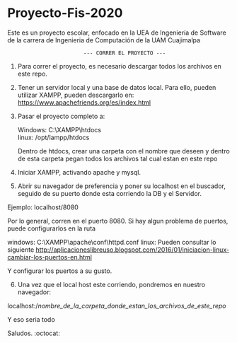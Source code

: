 # Proyecto-Fis-2020
Este es un proyecto escolar, enfocado en la UEA de Ingeniería de Software de la carrera de Ingenieria de Computación de la UAM Cuajimalpa

                            --- CORRER EL PROYECTO ---

1. Para correr el proyecto, es necesario descargar todos los archivos en este repo.
2. Tener un servidor local y una base de datos local. Para ello, pueden utilizar XAMPP, pueden descargarlo en: https://www.apachefriends.org/es/index.html

3. Pasar el proyecto completo a:
    
    Windows: C:\XAMPP\htdocs\
    linux: /opt/lampp/htdocs
    
    Dentro de htdocs, crear una carpeta con el nombre que deseen y dentro de esta carpeta pegan todos los archivos tal cual estan en este repo

4. Iniciar XAMPP, activando apache y mysql.

5. Abrir su navegador de preferencia y poner su localhost en el buscador, seguido de su puerto donde esta corriendo la DB y el Servidor.

Ejemplo:
  localhost/8080
  
  Por lo general, corren en el puerto 8080. 
  Si hay algun problema de puertos, puede configurarlos en la ruta
  
  windows: C:\XAMPP\apache\conf\httpd.conf
  linux: Pueden consultar lo siguiente http://aplicacioneslibreuso.blogspot.com/2016/01/iniciacion-linux-cambiar-los-puertos-en.html
  
  Y configurar los puertos a su gusto.
  
 6. Una vez que el local host este corriendo, pondremos en nuestro navegador:
  
  localhost:/_nombre_de_la_carpeta_donde_estan_los_archivos_de_este_repo_
  
  Y eso seria todo

Saludos. :octocat:
